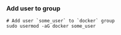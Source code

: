 ### Add user to group
```
# Add user `some_user` to `docker` group
sudo usermod -aG docker some_user
```
